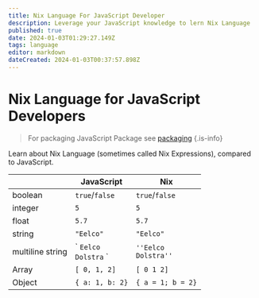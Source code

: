 ```yaml
---
title: Nix Language For JavaScript Developer
description: Leverage your JavaScript knowledge to lern Nix Language
published: true
date: 2024-01-03T01:29:27.149Z
tags: language
editor: markdown
dateCreated: 2024-01-03T00:37:57.898Z
---
```


# Nix Language for JavaScript Developers


> For packaging JavaScript Package see [packaging](/nix/packaging/)
{.is-info}

Learn about Nix Language (sometimes called Nix Expressions), compared to JavaScript.

|  | JavaScript | Nix |
|---|---|---|
| boolean  | `true`/`false` | `true`/`false` |
| integer | `5` | `5` |
| float | `5.7` | `5.7` |
| string | `"Eelco"` | `"Eelco"` |
| multiline string |\` `Eelco`<br/>`Dolstra` \` | `''Eelco`<br/>`Dolstra''` |
| Array | `[ 0, 1, 2]` | `[ 0 1 2]` |
| Object | `{ a: 1, b: 2}` | `{ a = 1; b = 2}` |